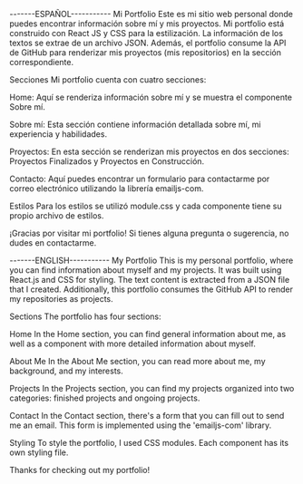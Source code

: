 -------ESPAÑOL-----------
Mi Portfolio
Este es mi sitio web personal donde puedes encontrar información sobre mí y mis proyectos. Mi portfolio está construido con React JS y CSS para la estilización. La información de los textos se extrae de un archivo JSON. Además, el portfolio consume la API de GitHub para renderizar mis proyectos (mis repositorios) en la sección correspondiente.

Secciones
Mi portfolio cuenta con cuatro secciones:

Home: Aquí se renderiza información sobre mí y se muestra el componente Sobre mí.

Sobre mí: Esta sección contiene información detallada sobre mí, mi experiencia y habilidades.

Proyectos: En esta sección se renderizan mis proyectos en dos secciones: Proyectos Finalizados y Proyectos en Construcción.

Contacto: Aquí puedes encontrar un formulario para contactarme por correo electrónico utilizando la librería emailjs-com.

Estilos
Para los estilos se utilizó module.css y cada componente tiene su propio archivo de estilos.

¡Gracias por visitar mi portfolio! Si tienes alguna pregunta o sugerencia, no dudes en contactarme.


-------ENGLISH-----------
My Portfolio
This is my personal portfolio, where you can find information about myself and my projects. It was built using React.js and CSS for styling. The text content is extracted from a JSON file that I created. Additionally, this portfolio consumes the GitHub API to render my repositories as projects.

Sections
The portfolio has four sections:

Home
In the Home section, you can find general information about me, as well as a component with more detailed information about myself.

About Me
In the About Me section, you can read more about me, my background, and my interests.

Projects
In the Projects section, you can find my projects organized into two categories: finished projects and ongoing projects.

Contact
In the Contact section, there's a form that you can fill out to send me an email. This form is implemented using the 'emailjs-com' library.

Styling
To style the portfolio, I used CSS modules. Each component has its own styling file.

Thanks for checking out my portfolio!



